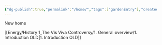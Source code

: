 ```yaml
---
{"dg-publish":true,"permalink":"/home/","tags":["gardenEntry"],"created":"2024-11-19T23:39:44.475+01:00","updated":"2024-11-22T13:47:52.088+01:00"}
---
```


New home



[[Energy/History 1_The Vis Viva Controversy/1. General overview/1. Introduction OLD\|1. Introduction OLD]]

